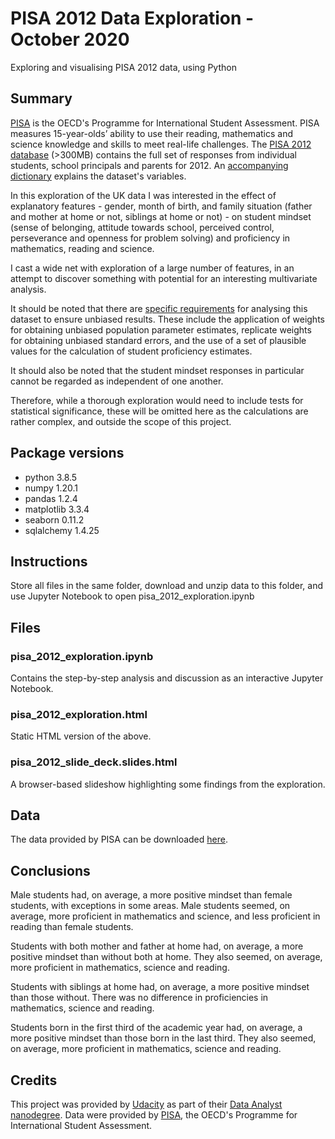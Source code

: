 # PISA 2012 Data Exploration - October 2020

Exploring and visualising PISA 2012 data, using Python

## Summary

[PISA](https://www.oecd.org/pisa/) is the OECD's Programme for International Student Assessment. PISA measures 15-year-olds’ ability to use their reading, mathematics and science knowledge and skills to meet real-life challenges. The [PISA 2012 database](https://s3.amazonaws.com/udacity-hosted-downloads/ud507/pisa2012.csv.zip) (>300MB) contains the full set of responses from individual students, school principals and parents for 2012. An [accompanying dictionary](https://s3.amazonaws.com/udacity-hosted-downloads/ud507/pisadict2012.csv) explains the dataset's variables.

In this exploration of the UK data I was interested in the effect of explanatory features - gender, month of birth, and family situation (father and mother at home or not, siblings at home or not) - on student mindset (sense of belonging, attitude towards school, perceived control, perseverance and openness for problem solving) and proficiency in mathematics, reading and science.

I cast a wide net with exploration of a large number of features, in an attempt to discover something with potential for an interesting multivariate analysis.

It should be noted that there are [specific requirements](https://www.oecd.org/pisa/data/httpoecdorgpisadatabase-instructions.htm) for analysing this dataset to ensure unbiased results. These include the application of weights for obtaining unbiased population parameter estimates, replicate weights for obtaining unbiased standard errors, and the use of a set of plausible values for the calculation of student proficiency estimates.

It should also be noted that the student mindset responses in particular cannot be regarded as independent of one another.

Therefore, while a thorough exploration would need to include tests for statistical significance, these will be omitted here as the calculations are rather complex, and outside the scope of this project.

## Package versions

* python 3.8.5
* numpy 1.20.1
* pandas 1.2.4
* matplotlib 3.3.4
* seaborn 0.11.2
* sqlalchemy 1.4.25

## Instructions

Store all files in the same folder, download and unzip data to this folder, and use Jupyter Notebook to open pisa_2012_exploration.ipynb

## Files

### pisa_2012_exploration.ipynb

Contains the step-by-step analysis and discussion as an interactive Jupyter Notebook.

### pisa_2012_exploration.html

Static HTML version of the above.

### pisa_2012_slide_deck.slides.html

A browser-based slideshow highlighting some findings from the exploration.

## Data

The data provided by PISA can be downloaded [here](https://s3.amazonaws.com/udacity-hosted-downloads/ud507/pisa2012.csv.zip).

## Conclusions

Male students had, on average, a more positive mindset than female students, with exceptions in some areas. Male students seemed, on average, more proficient in mathematics and science, and less proficient in reading than female students.

Students with both mother and father at home had, on average, a more positive mindset than without both at home. They also seemed, on average, more proficient in mathematics, science and reading.

Students with siblings at home had, on average, a more positive mindset than those without. There was no difference in proficiencies in mathematics, science and reading.

Students born in the first third of the academic year had, on average, a more positive mindset than those born in the last third. They also seemed, on average, more proficient in mathematics, science and reading.

## Credits

This project was provided by [Udacity](https://www.udacity.com) as part of their [Data Analyst nanodegree](https://www.udacity.com/course/data-analyst-nanodegree--nd002). Data were provided by [PISA](https://www.oecd.org/pisa/), the OECD's Programme for International Student Assessment.
